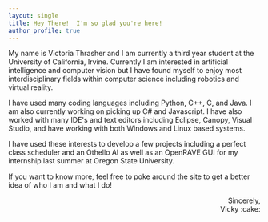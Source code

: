 ```yaml
---
layout: single
title: Hey There!  I'm so glad you're here!
author_profile: true
---
```


My name is Victoria Thrasher and I am currently a third year student at the University of California, Irvine.  Currently I am interested in artificial intelligence and computer vision but I have found myself to enjoy most interdisciplinary fields within computer science including robotics and virtual reality.

I have used many coding languages including Python, C++, C, and Java.  I am also currently working on picking up C# and Javascript.  I have also worked with many IDE's and text editors including Eclipse, Canopy, Visual Studio, and have working with both Windows and Linux based systems.

I have used these interests to develop a few projects including a perfect class scheduler and an Othello AI as well as an OpenRAVE GUI for my internship last summer at Oregon State University.

If you want to know more, feel free to poke around the site to get a better idea of who I am and what I do!

<div style="text-align: right"> Sincerely,            </div>
<div style="text-align: right"> Vicky :cake: </div> 
